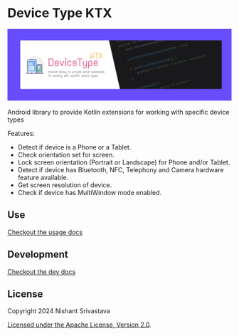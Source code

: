 # Device Type KTX

![Banner](img/banner.jpg)

Android library to provide Kotlin extensions for working with specific device types

Features:

- Detect if device is a Phone or a Tablet.
- Check orientation set for screen.
- Lock screen orientation (Portrait or Landscape) for Phone and/or Tablet.
- Detect if device has Bluetooth, NFC, Telephony and Camera hardware feature available.
- Get screen resolution of device.
- Check if device has MultiWindow mode enabled.

## Use

[Checkout the usage docs](/usage-docs.md)

## Development

[Checkout the dev docs](/dev-docs.md)

## License

Copyright 2024 Nishant Srivastava

[Licensed under the Apache License, Version 2.0](/LICENSE).
